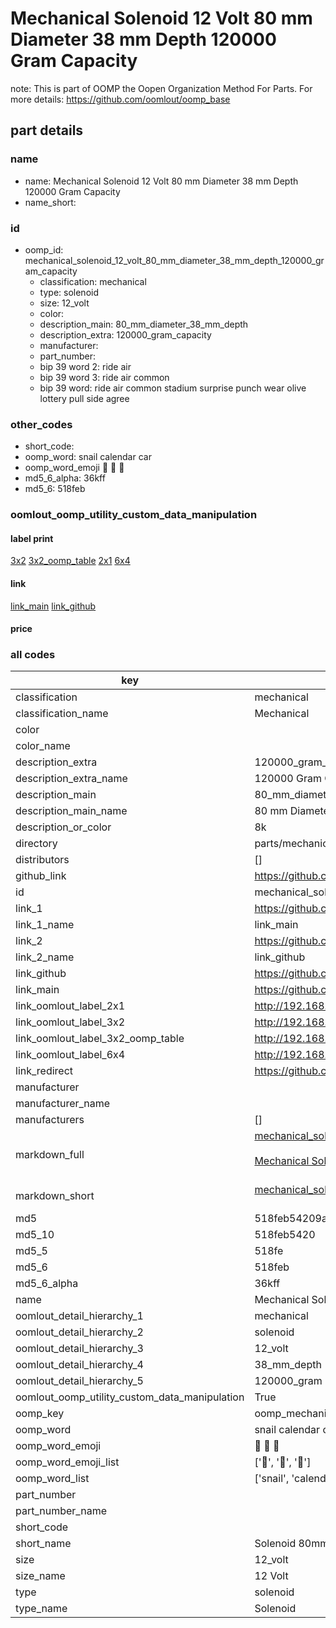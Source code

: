# Mechanical Solenoid 12 Volt 80 mm Diameter 38 mm Depth 120000 Gram Capacity  

note: This is part of OOMP the Oopen Organization Method For Parts. For more details: https://github.com/oomlout/oomp_base

##  part details
  







### name
* name: Mechanical Solenoid 12 Volt 80 mm Diameter 38 mm Depth 120000 Gram Capacity
* name_short: 
### id
* oomp_id: mechanical_solenoid_12_volt_80_mm_diameter_38_mm_depth_120000_gram_capacity
  * classification: mechanical
  * type: solenoid
  * size: 12_volt
  * color: 
  * description_main: 80_mm_diameter_38_mm_depth
  * description_extra: 120000_gram_capacity
  * manufacturer: 
  * part_number: 
  * bip 39 word 2: ride air
  * bip 39 word 3: ride air common
  * bip 39 word: ride air common stadium surprise punch wear olive lottery pull side agree

### other_codes
* short_code: 
* oomp_word: snail calendar car
* oomp_word_emoji :snail: :calendar: :car:
* md5_6_alpha: 36kff
* md5_6: 518feb






### oomlout_oomp_utility_custom_data_manipulation
#### label print
[3x2](http://192.168.1.245:1112/?label=oomp%2036kff)
[3x2_oomp_table](http://192.168.1.108:1112/?label=oomp%2036kff)
[2x1](http://192.168.1.242:1112/?label=oomp%2036kff)
[6x4](http://192.168.1.55:1112/?label=oomp%2036kff)    

#### link

[link_main](https://github.com/oomlout/oomlout_oomp_version_1_messy/tree/main/parts/mechanical_solenoid_12_volt_80_mm_diameter_38_mm_depth_120000_gram_capacity) [link_github](https://github.com/oomlout/oomlout_oomp_version_1_messy/tree/main/parts/mechanical_solenoid_12_volt_80_mm_diameter_38_mm_depth_120000_gram_capacity)                             

#### price







### all codes 
| key | value |  
| --- | --- |  
| classification | mechanical |  
| classification_name | Mechanical |  
| color |  |  
| color_name |  |  
| description_extra | 120000_gram_capacity |  
| description_extra_name | 120000 Gram Capacity |  
| description_main | 80_mm_diameter_38_mm_depth |  
| description_main_name | 80 mm Diameter 38 mm Depth |  
| description_or_color | 8k |  
| directory | parts/mechanical_solenoid_12_volt_80_mm_diameter_38_mm_depth_120000_gram_capacity |  
| distributors | [] |  
| github_link | https://github.com/oomlout/oomlout_oomp_part_src/tree/main/parts/mechanical_solenoid_12_volt_80_mm_diameter_38_mm_depth_120000_gram_capacity |  
| id | mechanical_solenoid_12_volt_80_mm_diameter_38_mm_depth_120000_gram_capacity |  
| link_1 | https://github.com/oomlout/oomlout_oomp_version_1_messy/tree/main/parts/mechanical_solenoid_12_volt_80_mm_diameter_38_mm_depth_120000_gram_capacity |  
| link_1_name | link_main |  
| link_2 | https://github.com/oomlout/oomlout_oomp_version_1_messy/tree/main/parts/mechanical_solenoid_12_volt_80_mm_diameter_38_mm_depth_120000_gram_capacity |  
| link_2_name | link_github |  
| link_github | https://github.com/oomlout/oomlout_oomp_version_1_messy/tree/main/parts/mechanical_solenoid_12_volt_80_mm_diameter_38_mm_depth_120000_gram_capacity |  
| link_main | https://github.com/oomlout/oomlout_oomp_version_1_messy/tree/main/parts/mechanical_solenoid_12_volt_80_mm_diameter_38_mm_depth_120000_gram_capacity |  
| link_oomlout_label_2x1 | http://192.168.1.242:1112/?label=oomp%2036kff |  
| link_oomlout_label_3x2 | http://192.168.1.245:1112/?label=oomp%2036kff |  
| link_oomlout_label_3x2_oomp_table | http://192.168.1.108:1112/?label=oomp%2036kff |  
| link_oomlout_label_6x4 | http://192.168.1.55:1112/?label=oomp%2036kff |  
| link_redirect | https://github.com/oomlout/oomlout_oomp_version_1_messy/tree/main/parts/mechanical_solenoid_12_volt_80_mm_diameter_38_mm_depth_120000_gram_capacity |  
| manufacturer |  |  
| manufacturer_name |  |  
| manufacturers | [] |  
| markdown_full | [mechanical_solenoid_12_volt_80_mm_diameter_38_mm_depth_120000_gram_capacity](none)<br>[](none)<br>[Mechanical Solenoid 12 Volt 80 Mm Diameter 38 Mm Depth 120000 Gram Capacity](none)<br><br> |  
| markdown_short | [mechanical_solenoid_12_volt_80_mm_diameter_38_mm_depth_120000_gram_capacity](none)<br><br> |  
| md5 | 518feb54209a3f0eb76d3d3e5cc15dcb |  
| md5_10 | 518feb5420 |  
| md5_5 | 518fe |  
| md5_6 | 518feb |  
| md5_6_alpha | 36kff |  
| name | Mechanical Solenoid 12 Volt 80 mm Diameter 38 mm Depth 120000 Gram Capacity |  
| oomlout_detail_hierarchy_1 | mechanical |  
| oomlout_detail_hierarchy_2 | solenoid |  
| oomlout_detail_hierarchy_3 | 12_volt |  
| oomlout_detail_hierarchy_4 | 38_mm_depth |  
| oomlout_detail_hierarchy_5 | 120000_gram |  
| oomlout_oomp_utility_custom_data_manipulation | True |  
| oomp_key | oomp_mechanical_solenoid_12_volt_80_mm_diameter_38_mm_depth_120000_gram_capacity |  
| oomp_word | snail calendar car |  
| oomp_word_emoji | :snail: :calendar: :car: |  
| oomp_word_emoji_list | [':snail:', ':calendar:', ':car:'] |  
| oomp_word_list | ['snail', 'calendar', 'car'] |  
| part_number |  |  
| part_number_name |  |  
| short_code |  |  
| short_name | Solenoid 80mm x 38mm 120.0kg 12_volt |  
| size | 12_volt |  
| size_name | 12 Volt |  
| type | solenoid |  
| type_name | Solenoid |  
